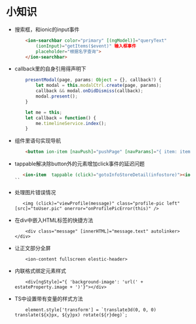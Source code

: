 # 小知识

* 搜索框，和ionic的input事件
    ``` html
        <ion-searchbar color="primary" [(ngModel)]="queryText"
            (ionInput)="getItems($event)" 输入框事件
            placeholder="根据名字查询">
        </ion-searchbar>
    ```

* callback里的自身引用得声明下
    ``` js
        presentModal(page, params: Object = {}, callback?) {
            let modal = this.modalCtrl.create(page, params);
            callback && modal.onDidDismiss(callback);
            modal.present();
        }

        let me = this;
        let callback = function() {
            me.timelineService.index();
        }
    ```

* 组件里语句实现导航
    ```html
        <button ion-item [navPush]="pushPage" [navParams]="{ item: item}" *ngFor="let item of items" >
    ```

* tappable解决除button外的元素增加click事件的延迟问题
    ```html
       <ion-item  tappable (click)="gotoInfoStoreDetail(infostore)"><ion-item>
    ``

* 处理图片错误情况
    ```
       <img (click)="viewProfile(message)" class="profile-pic left" [src]="toUser.pic" onerror="onProfilePicError(this)" />
    ```

* 在div中嵌入HTML标签的快捷方法
    ```
        <div class="message" [innerHTML]="message.text" autolinker></div>
    ```

* 让正文部分全屏
    ```
        <ion-content fullscreen elestic-header>
    ```

*  内联格式绑定元素样式
    ```
        <div[ngStyle]="{ 'background-image': 'url(' + estateProperty.image + ')'}"></div>
    ```

*  TS中设置带有变量的样式方法
    ```
        element.style['transform'] = `translate3d(0, 0, 0) translate(${x}px, ${y}px) rotate(${r}deg)`;
    ```